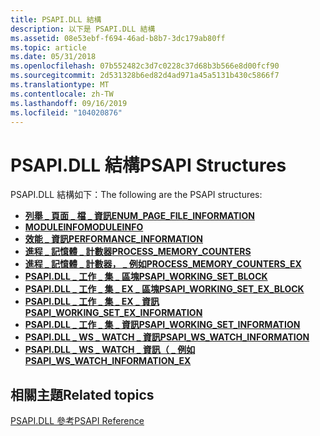 ```yaml
---
title: PSAPI.DLL 結構
description: 以下是 PSAPI.DLL 結構
ms.assetid: 08e53ebf-f694-46ad-b8b7-3dc179ab80ff
ms.topic: article
ms.date: 05/31/2018
ms.openlocfilehash: 07b552482c3d7c0228c37d68b3b566e8d00fcf90
ms.sourcegitcommit: 2d531328b6ed82d4ad971a45a5131b430c5866f7
ms.translationtype: MT
ms.contentlocale: zh-TW
ms.lasthandoff: 09/16/2019
ms.locfileid: "104020876"
---
```

# <a name="psapi-structures"></a><span data-ttu-id="aec82-103">PSAPI.DLL 結構</span><span class="sxs-lookup"><span data-stu-id="aec82-103">PSAPI Structures</span></span>

<span data-ttu-id="aec82-104">PSAPI.DLL 結構如下：</span><span class="sxs-lookup"><span data-stu-id="aec82-104">The following are the PSAPI structures:</span></span>

-   [<span data-ttu-id="aec82-105">**列舉 \_ 頁面 \_ 檔 \_ 資訊**</span><span class="sxs-lookup"><span data-stu-id="aec82-105">**ENUM\_PAGE\_FILE\_INFORMATION**</span></span>](/windows/desktop/api/Psapi/ns-psapi-enum_page_file_information)
-   [<span data-ttu-id="aec82-106">**MODULEINFO**</span><span class="sxs-lookup"><span data-stu-id="aec82-106">**MODULEINFO**</span></span>](/windows/desktop/api/Psapi/ns-psapi-moduleinfo)
-   [<span data-ttu-id="aec82-107">**效能 \_ 資訊**</span><span class="sxs-lookup"><span data-stu-id="aec82-107">**PERFORMANCE\_INFORMATION**</span></span>](/windows/desktop/api/Psapi/ns-psapi-performance_information)
-   [<span data-ttu-id="aec82-108">**進程 \_ 記憶體 \_ 計數器**</span><span class="sxs-lookup"><span data-stu-id="aec82-108">**PROCESS\_MEMORY\_COUNTERS**</span></span>](/windows/desktop/api/Psapi/ns-psapi-process_memory_counters)
-   [<span data-ttu-id="aec82-109">**進程 \_ 記憶體 \_ 計數器， \_ 例如**</span><span class="sxs-lookup"><span data-stu-id="aec82-109">**PROCESS\_MEMORY\_COUNTERS\_EX**</span></span>](/windows/desktop/api/Psapi/ns-psapi-process_memory_counters_ex)
-   [<span data-ttu-id="aec82-110">**PSAPI.DLL \_ 工作 \_ 集 \_ 區塊**</span><span class="sxs-lookup"><span data-stu-id="aec82-110">**PSAPI\_WORKING\_SET\_BLOCK**</span></span>](/windows/desktop/api/Psapi/ns-psapi-psapi_working_set_block)
-   [<span data-ttu-id="aec82-111">**PSAPI.DLL \_ 工作 \_ 集 \_ EX \_ 區塊**</span><span class="sxs-lookup"><span data-stu-id="aec82-111">**PSAPI\_WORKING\_SET\_EX\_BLOCK**</span></span>](/windows/desktop/api/Psapi/ns-psapi-psapi_working_set_ex_block)
-   [<span data-ttu-id="aec82-112">**PSAPI.DLL \_ 工作 \_ 集 \_ EX \_ 資訊**</span><span class="sxs-lookup"><span data-stu-id="aec82-112">**PSAPI\_WORKING\_SET\_EX\_INFORMATION**</span></span>](/windows/desktop/api/Psapi/ns-psapi-psapi_working_set_ex_information)
-   [<span data-ttu-id="aec82-113">**PSAPI.DLL \_ 工作 \_ 集 \_ 資訊**</span><span class="sxs-lookup"><span data-stu-id="aec82-113">**PSAPI\_WORKING\_SET\_INFORMATION**</span></span>](/windows/desktop/api/Psapi/ns-psapi-psapi_working_set_information)
-   [<span data-ttu-id="aec82-114">**PSAPI.DLL \_ WS \_ WATCH \_ 資訊**</span><span class="sxs-lookup"><span data-stu-id="aec82-114">**PSAPI\_WS\_WATCH\_INFORMATION**</span></span>](/windows/desktop/api/Psapi/ns-psapi-psapi_ws_watch_information)
-   [<span data-ttu-id="aec82-115">**PSAPI.DLL \_ WS \_ WATCH \_ 資訊（ \_ 例如**</span><span class="sxs-lookup"><span data-stu-id="aec82-115">**PSAPI\_WS\_WATCH\_INFORMATION\_EX**</span></span>](/windows/desktop/api/Psapi/ns-psapi-psapi_ws_watch_information_ex)

## <a name="related-topics"></a><span data-ttu-id="aec82-116">相關主題</span><span class="sxs-lookup"><span data-stu-id="aec82-116">Related topics</span></span>

<dl> <dt>

[<span data-ttu-id="aec82-117">PSAPI.DLL 參考</span><span class="sxs-lookup"><span data-stu-id="aec82-117">PSAPI Reference</span></span>](psapi-reference.md)
</dt> </dl>

 

 




